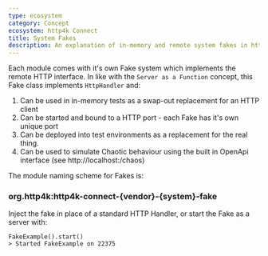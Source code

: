 ```yaml
---
type: ecosystem
category: Concept
ecosystem: http4k Connect
title: System Fakes
description: An explanation of in-memory and remote system fakes in http4k Connect
---
```


Each module comes with it's own Fake system which implements the remote HTTP interface. In like with the `Server as a Function` concept, this Fake class implements `HttpHandler` and:

1. Can be used in in-memory tests as a swap-out replacement for an HTTP client
2. Can be started and bound to a HTTP port - each Fake has it's own unique port
3. Can be deployed into test environments as a replacement for the real thing.
4. Can be used to simulate Chaotic behaviour using the built in OpenApi interface (see http://localhost:<port>/chaos)

The module naming scheme for Fakes is:

### org.http4k:http4k-connect-{vendor}-{system}-fake

Inject the fake in place of a standard HTTP Handler, or start the Fake as a server with:
```
FakeExample().start()
> Started FakeExample on 22375
```
